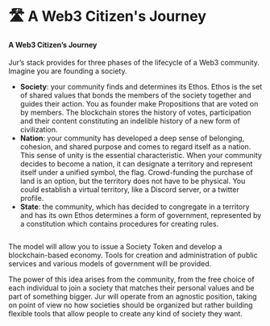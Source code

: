# 🛣 A Web3 Citizen's Journey

#### A Web3 Citizen’s Journey

Jur’s stack provides for three phases of the lifecycle of a Web3 community. Imagine you are founding a society.

* **Society**: your community finds and determines its Ethos. Ethos is the set of shared values that bonds the members of the society together and guides their action. You as founder make Propositions that are voted on by members. The blockchain stores the history of votes, participation and their content constituting an indelible history of a new form of civilization.
* **Nation**: your community has developed a deep sense of belonging, cohesion, and shared purpose and comes to regard itself as a nation. This sense of unity is the essential characteristic. When your community decides to become a nation, it can designate a territory and represent itself under a unified symbol, the flag. Crowd-funding the purchase of land is an option, but the territory does not have to be physical. You could establish a virtual territory, like a Discord server, or a twitter profile.
* **State**: the community, which has decided to congregate in a territory and has its own Ethos determines a form of government, represented by a constitution which contains procedures for creating rules.

<figure><img src="https://lh4.googleusercontent.com/B7rjm-7uu7loDrUsH5Z4br_ddS5tapAXjEfdkixSxZBCsbW2hkQvbqy0RezgBszPwtPERMtlt-k8UmUcIyYC4Zmq-x3-xjwUz3qifuRRm-u6gg1_gt5ZARbHDN2G8KrYsXHbWOSfKLONQBCMc6bh3W5qJ7Z16IqqRKmATjZqZThco1_3yBWXGquH3bNAqg" alt=""><figcaption></figcaption></figure>

The model will allow you to issue a Society Token and develop a blockchain-based economy. Tools for creation and administration of public services and various models of government will be provided.

The power of this idea arises from the community, from the free choice of each individual to join a society that matches their personal values and be part of something bigger. Jur will operate from an agnostic position, taking on point of view no how societies should be organized but rather building flexible tools that allow people to create any kind of society they want.
